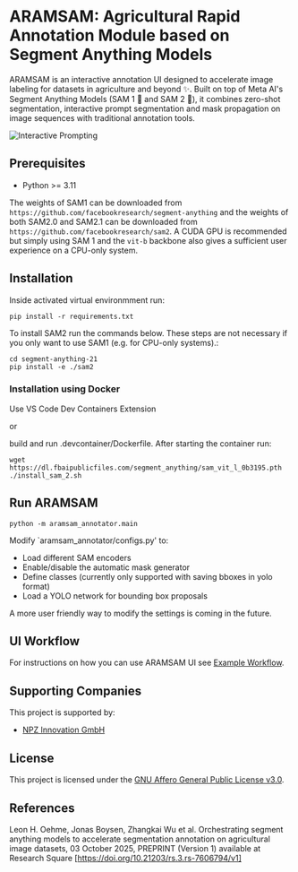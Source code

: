 # ARAMSAM: Agricultural Rapid Annotation Module based on Segment Anything Models 

ARAMSAM is an interactive annotation UI designed to accelerate image labeling for datasets in agriculture and beyond ✨. Built on top of Meta AI's Segment Anything Models (SAM 1 🧠 and SAM 2 🧠), it combines zero-shot segmentation, interactive prompt segmentation and mask propagation on image sequences with traditional annotation tools.

![Interactive Prompting](assets/ARAMSAM_interactive.gif)

## Prerequisites
- Python >= 3.11

The weights of SAM1 can be downloaded from `https://github.com/facebookresearch/segment-anything` and the weights of both SAM2.0 and SAM2.1 can be downloaded from `https://github.com/facebookresearch/sam2`. A CUDA GPU is recommended but simply using SAM 1 and the `vit-b` backbone also gives a sufficient user experience on a CPU-only system.


## Installation
Inside activated virtual environmment run:
```
pip install -r requirements.txt
```
To install SAM2 run the commands below. These steps are not necessary if you only want to use SAM1 (e.g. for CPU-only systems).:
```
cd segment-anything-21
pip install -e ./sam2
```

### Installation using Docker
Use VS Code Dev Containers Extension

or

build and run .devcontainer/Dockerfile. After starting the container run:
```
wget https://dl.fbaipublicfiles.com/segment_anything/sam_vit_l_0b3195.pth
./install_sam_2.sh
```

## Run ARAMSAM
```
python -m aramsam_annotator.main
```

Modify `aramsam_annotator/configs.py' to: 
- Load different SAM encoders
- Enable/disable the automatic mask generator
- Define classes (currently only supported with saving bboxes in yolo format)
- Load a YOLO network for bounding box proposals

A more user friendly way to modify the settings is coming in the future.

## UI Workflow

For instructions on how you can use ARAMSAM UI see [Example Workflow](docs/example_workflow.md).

## Supporting Companies

This project is supported by:

- [NPZ Innovation GmbH](https://www.npz-innovation.de/)

## License
This project is licensed under the [GNU Affero General Public License v3.0](LICENSE).

## References
Leon H. Oehme, Jonas Boysen, Zhangkai Wu et al. Orchestrating segment anything models to accelerate segmentation annotation on agricultural image datasets, 03 October 2025, PREPRINT (Version 1) available at Research Square [https://doi.org/10.21203/rs.3.rs-7606794/v1]
